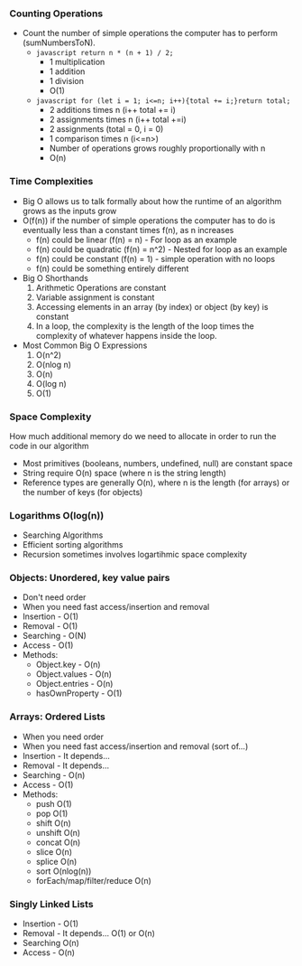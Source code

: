 ### Counting Operations
* Count the number of simple operations the computer has to perform (sumNumbersToN).
  * ```javascript return n * (n + 1) / 2;```
    * 1 multiplication
    * 1 addition
    * 1 division
    * O(1)
  * ``` javascript for (let i = 1; i<=n; i++){total += i;}return total; ```
    * 2 additions times n (i++ total += i)
    * 2 assignments times n (i++ total +=i)
    * 2 assignments (total = 0, i = 0)
    * 1 comparison times n (i<=n>)
    * Number of operations grows roughly proportionally with n
    * O(n)
### Time Complexities
* Big O allows us to talk formally about how the runtime of an algorithm grows as the inputs grow
* O(f(n)) if the number of simple operations the computer has to do is eventually less than 
  a constant times f(n), as n increases
    * f(n) could be linear (f(n) = n) - For loop as an example
    * f(n) could be quadratic (f(n) = n^2) - Nested for loop as an example
    * f(n) could be constant (f(n) = 1) - simple operation with no loops
    * f(n) could be something entirely different
* Big O Shorthands
  1. Arithmetic Operations are constant
  2. Variable assignment is constant
  3. Accessing elements in an array (by index) or object (by key) is constant
  4. In a loop, the complexity is the length of the loop times the complexity of whatever happens    inside the loop.
* Most Common Big O Expressions
  1. O(n^2)
  2. O(nlog n)
  3. O(n)
  4. O(log n)
  5. O(1)
### Space Complexity
  How much additional memory do we need to allocate in order to run the code in our algorithm
  * Most primitives (booleans, numbers, undefined, null) are constant space
  * String require O(n) space (where n is the string length)
  * Reference types are generally O(n), where n is the length (for arrays) or the number of keys
    (for objects)
### Logarithms O(log(n))
  * Searching Algorithms
  * Efficient sorting algorithms
  * Recursion sometimes involves logartihmic space complexity
### Objects: Unordered, key value pairs
  * Don't need order
  * When you need fast access/insertion and removal
  * Insertion - O(1)
  * Removal - O(1)
  * Searching - O(N)
  * Access - O(1)
  * Methods: 
    * Object.key - O(n)
    * Object.values - O(n)
    * Object.entries - O(n)
    * hasOwnProperty - O(1)
### Arrays: Ordered Lists
  * When you need order
  * When you need fast access/insertion and removal (sort of...)
  * Insertion - It depends...
  * Removal - It depends...
  * Searching - O(n)
  * Access - O(1)
  * Methods: 
    * push O(1)
    * pop O(1)
    * shift O(n)
    * unshift O(n)
    * concat O(n)
    * slice O(n)
    * splice O(n)
    * sort O(nlog(n))
    * forEach/map/filter/reduce O(n)

### Singly Linked Lists
  * Insertion - O(1)
  * Removal - It depends... O(1) or O(n)
  * Searching O(n)
  * Access - O(n)